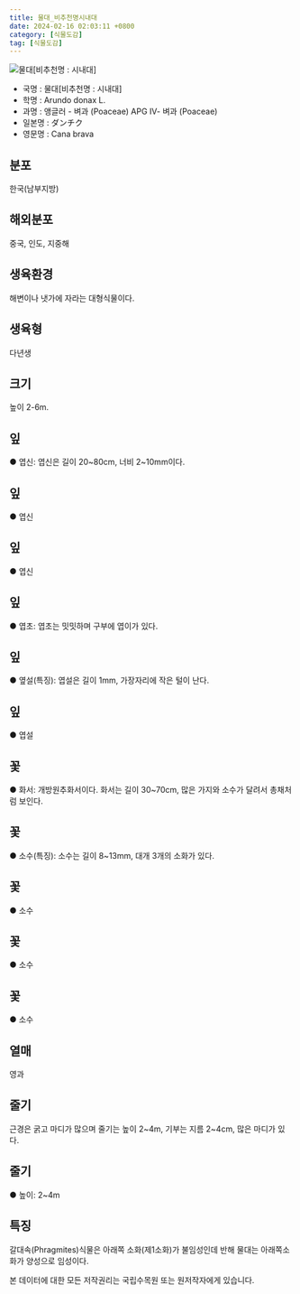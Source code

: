 ```yaml
---
title: 물대_비추천명시내대
date: 2024-02-16 02:03:11 +0800
category: [식물도감]
tag: [식물도감]
---
```




![물대[비추천명 : 시내대]](/fileUpload/plants/basic/Gramineae/Arundo/14293/14293_20160726091751455files_th2.jpg)
- 국명 : 물대[비추천명 : 시내대]
- 학명 : Arundo donax L.
- 과명 : 앵글러 - 벼과 (Poaceae) APG Ⅳ- 벼과 (Poaceae)
- 일본명 : ダンチク
- 영문명 : Cana brava


## 분포
한국(남부지방)
## 해외분포
중국, 인도, 지중해
## 생육환경
해변이나 냇가에 자라는 대형식물이다.
## 생육형
다년생
## 크기
높이 2-6m.
## 잎
● 엽신: 엽신은 길이 20~80cm, 너비 2~10mm이다.
## 잎
● 엽신
## 잎
● 엽신
## 잎
● 엽초: 엽초는 밋밋하며 구부에 엽이가 있다.
## 잎
● 옆설(특징): 엽설은 길이 1mm, 가장자리에 작은 털이 난다.
## 잎
● 엽설
## 꽃
● 화서: 개방원추화서이다. 화서는 길이 30~70cm, 많은 가지와 소수가 달려서 총채처럼 보인다.
## 꽃
● 소수(특징): 소수는 길이 8~13mm, 대개 3개의 소화가 있다.
## 꽃
● 소수
## 꽃
● 소수
## 꽃
● 소수
## 열매
영과
## 줄기
근경은 굵고 마디가 많으며 줄기는 높이 2~4m, 기부는 지름 2~4cm, 많은 마디가 있다.
## 줄기
● 높이: 2~4m
## 특징
갈대속(Phragmites)식물은 아래쪽 소화(제1소화)가 불임성인데 반해 물대는 아래쪽소화가 양성으로 임성이다.






본 데이터에 대한 모든 저작권리는 국립수목원 또는 원저작자에게 있습니다.

